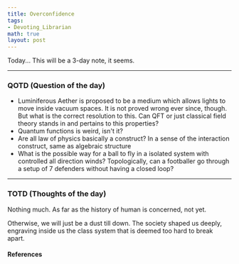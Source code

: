 ```yaml
---
title: Overconfidence
tags:
- Devoting_Librarian
math: true
layout: post
---
```

Today... This will be a 3-day note, it seems.


___
### QOTD (Question of the day)

- Luminiferous Aether is proposed to be a medium which allows lights to move inside vacuum spaces. It is not proved wrong ever since, though. But what is the correct resolution to this. Can QFT or just classical field theory stands in and pertains to this properties?
- Quantum functions is weird, isn't it?
- Are all law of physics basically a construct? In a sense of the interaction construct, same as algebraic structure
- What is the possible way for a ball to fly in a isolated system with controlled all direction winds? Topologically, can a footballer go through a setup of 7 defenders without having a closed loop?

___
### TOTD (Thoughts of the day)

Nothing much. As far as the history of human is concerned, not yet. 

Otherwise, we will just be a dust till down. The society shaped us deeply, engraving inside us the class system that is deemed too hard to break apart.  
#### References
